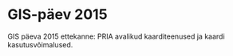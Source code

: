 # GIS-päev 2015

GIS päeva 2015 ettekanne: PRIA avalikud kaarditeenused ja kaardi kasutusvõimalused.
